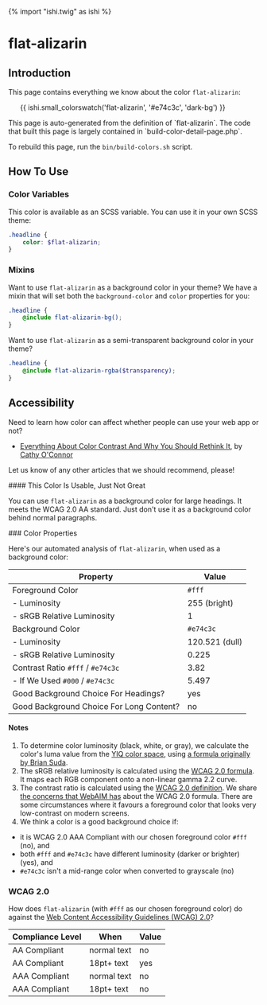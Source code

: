 {% import "ishi.twig" as ishi %}
# flat-alizarin

## Introduction

This page contains everything we know about the color `flat-alizarin`:

<div class="grid">
    <div class="cell">
        <div class="swatch">
            <ul>
                {{ ishi.small_colorswatch('flat-alizarin', '#e74c3c', 'dark-bg') }}
            </ul>
        </div>
    </div>
</div>

<div class="callout callout--info" markdown="1">
This page is auto-generated from the definition of `flat-alizarin`. The code that built this page is largely contained in `build-color-detail-page.php`.

To rebuild this page, run the `bin/build-colors.sh` script.
</div>

## How To Use

### Color Variables

This color is available as an SCSS variable. You can use it in your own SCSS theme:

```scss
.headline {
    color: $flat-alizarin;
}
```

### Mixins

Want to use `flat-alizarin` as a background color in your theme? We have a mixin that will set both the `background-color` and `color` properties for you:

```scss
.headline {
    @include flat-alizarin-bg();
}
```

Want to use `flat-alizarin` as a semi-transparent background color in your theme?

```scss
.headline {
    @include flat-alizarin-rgba($transparency);
}
```

## Accessibility

Need to learn how color can affect whether people can use your web app or not?

* [Everything About Color Contrast And Why You Should Rethink It](https://www.smashingmagazine.com/2014/10/color-contrast-tips-and-tools-for-accessibility/), by [Cathy O'Connor](http://www.twitter.com/cagocon)

Let us know of any other articles that we should recommend, please!
<div class="callout callout--warning" markdown="1">
#### This Color Is Usable, Just Not Great

You can use `flat-alizarin` as a background color for large headings. It meets the WCAG 2.0 AA standard. Just don't use it as a background color behind normal paragraphs.
</div>
### Color Properties

Here's our automated analysis of `flat-alizarin`, when used as a background color:

Property | Value
---------|------
Foreground Color | `#fff`
- Luminosity | 255 (bright)
- sRGB Relative Luminosity | 1
Background Color | `#e74c3c`
- Luminosity | 120.521 (dull)
- sRGB Relative Luminosity | 0.225
Contrast Ratio `#fff` / `#e74c3c` | 3.82
- If We Used `#000` / `#e74c3c` | 5.497
Good Background Choice For Headings? | yes
Good Background Choice For Long Content? | no

#### Notes

1. To determine color luminosity (black, white, or gray), we calculate the color's luma value from the [YIQ color space](https://en.wikipedia.org/wiki/YIQ), using [a formula originally by Brian Suda](https://24ways.org/2010/calculating-color-contrast/).
1. The sRGB relative luminosity is calculated using the [WCAG 2.0 formula](https://www.w3.org/TR/WCAG20/#relativeluminancedef). It maps each RGB component onto a non-linear gamma 2.2 curve.
1. The contrast ratio is calculated using the [WCAG 2.0 definition](https://www.w3.org/TR/2008/REC-WCAG20-20081211/#contrast-ratiodef). We share [the concerns that WebAIM has](http://webaim.org/blog/wcag-2-1-feedback/) about the WCAG 2.0 formula. There are some circumstances where it favours a foreground color that looks very low-contrast on modern screens.
1. We think a color is a good background choice if:
  - it is WCAG 2.0 AAA Compliant with our chosen foreground color `#fff` (no), and
  - both `#fff` and `#e74c3c` have different luminosity (darker or brighter) (yes), and
  - `#e74c3c` isn't a mid-range color when converted to grayscale (no)

### WCAG 2.0

How does `flat-alizarin` (with `#fff` as our chosen foreground color) do against the [Web Content Accessibility Guidelines (WCAG) 2.0](https://www.w3.org/TR/WCAG20/)?

Compliance Level | When | Value
-----------------|------|------
AA Compliant | normal text | no
AA Compliant | 18pt+ text | yes
AAA Compliant | normal text | no
AAA Compliant | 18pt+ text | no